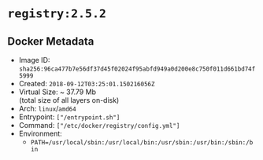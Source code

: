# `registry:2.5.2`

## Docker Metadata

- Image ID: `sha256:96ca477b7e56df37d45f02024f95abfd949a0d200e8c750f011d661bd74f5999`
- Created: `2018-09-12T03:25:01.150216056Z`
- Virtual Size: ~ 37.79 Mb  
  (total size of all layers on-disk)
- Arch: `linux`/`amd64`
- Entrypoint: `["/entrypoint.sh"]`
- Command: `["/etc/docker/registry/config.yml"]`
- Environment:
  - `PATH=/usr/local/sbin:/usr/local/bin:/usr/sbin:/usr/bin:/sbin:/bin`
